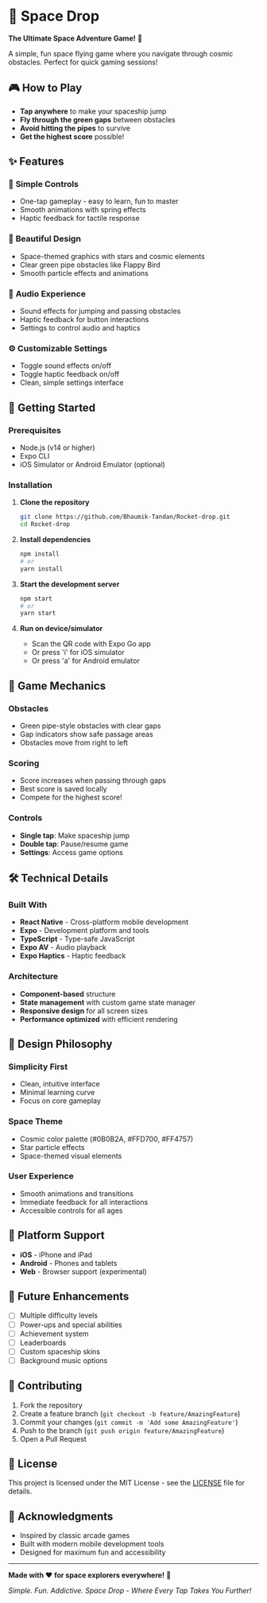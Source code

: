 # 🚀 Space Drop

**The Ultimate Space Adventure Game!** 🌌

A simple, fun space flying game where you navigate through cosmic obstacles. Perfect for quick gaming sessions!

## 🎮 How to Play

- **Tap anywhere** to make your spaceship jump
- **Fly through the green gaps** between obstacles
- **Avoid hitting the pipes** to survive
- **Get the highest score** possible!

## ✨ Features

### 🎯 **Simple Controls**
- One-tap gameplay - easy to learn, fun to master
- Smooth animations with spring effects
- Haptic feedback for tactile response

### 🎨 **Beautiful Design**
- Space-themed graphics with stars and cosmic elements
- Clear green pipe obstacles like Flappy Bird
- Smooth particle effects and animations

### 🎵 **Audio Experience**
- Sound effects for jumping and passing obstacles
- Haptic feedback for button interactions
- Settings to control audio and haptics

### ⚙️ **Customizable Settings**
- Toggle sound effects on/off
- Toggle haptic feedback on/off
- Clean, simple settings interface

## 🚀 Getting Started

### Prerequisites
- Node.js (v14 or higher)
- Expo CLI
- iOS Simulator or Android Emulator (optional)

### Installation

1. **Clone the repository**
   ```bash
   git clone https://github.com/Bhaumik-Tandan/Rocket-drop.git
   cd Rocket-drop
   ```

2. **Install dependencies**
   ```bash
   npm install
   # or
   yarn install
   ```

3. **Start the development server**
   ```bash
   npm start
   # or
   yarn start
   ```

4. **Run on device/simulator**
   - Scan the QR code with Expo Go app
   - Or press 'i' for iOS simulator
   - Or press 'a' for Android emulator

## 🎯 Game Mechanics

### **Obstacles**
- Green pipe-style obstacles with clear gaps
- Gap indicators show safe passage areas
- Obstacles move from right to left

### **Scoring**
- Score increases when passing through gaps
- Best score is saved locally
- Compete for the highest score!

### **Controls**
- **Single tap**: Make spaceship jump
- **Double tap**: Pause/resume game
- **Settings**: Access game options

## 🛠️ Technical Details

### **Built With**
- **React Native** - Cross-platform mobile development
- **Expo** - Development platform and tools
- **TypeScript** - Type-safe JavaScript
- **Expo AV** - Audio playback
- **Expo Haptics** - Haptic feedback

### **Architecture**
- **Component-based** structure
- **State management** with custom game state manager
- **Responsive design** for all screen sizes
- **Performance optimized** with efficient rendering

## 🎨 Design Philosophy

### **Simplicity First**
- Clean, intuitive interface
- Minimal learning curve
- Focus on core gameplay

### **Space Theme**
- Cosmic color palette (#0B0B2A, #FFD700, #FF4757)
- Star particle effects
- Space-themed visual elements

### **User Experience**
- Smooth animations and transitions
- Immediate feedback for all interactions
- Accessible controls for all ages

## 📱 Platform Support

- **iOS** - iPhone and iPad
- **Android** - Phones and tablets
- **Web** - Browser support (experimental)

## 🚀 Future Enhancements

- [ ] Multiple difficulty levels
- [ ] Power-ups and special abilities
- [ ] Achievement system
- [ ] Leaderboards
- [ ] Custom spaceship skins
- [ ] Background music options

## 🤝 Contributing

1. Fork the repository
2. Create a feature branch (`git checkout -b feature/AmazingFeature`)
3. Commit your changes (`git commit -m 'Add some AmazingFeature'`)
4. Push to the branch (`git push origin feature/AmazingFeature`)
5. Open a Pull Request

## 📄 License

This project is licensed under the MIT License - see the [LICENSE](LICENSE) file for details.

## 🙏 Acknowledgments

- Inspired by classic arcade games
- Built with modern mobile development tools
- Designed for maximum fun and accessibility

---

**Made with ❤️ for space explorers everywhere!** 🌟

*Simple. Fun. Addictive. Space Drop - Where Every Tap Takes You Further!* 